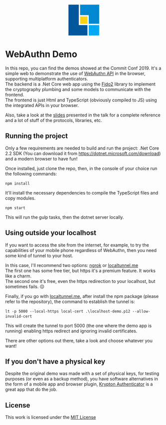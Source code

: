 <p align="center">
  <img src="ec_logo.png" width="100" alt="Experts Coding logo" title="Experts Coding logo">
</p>

# WebAuthn Demo

In this repo, you can find the demos showed at the Commit Conf 2019. It's a simple web to demonstrate the use of [WebAuthn API](https://www.w3.org/TR/webauthn/) in the browser, supporting multiplatform authenticators.  
The backend is a .Net Core web app using the [Fido2](https://github.com/abergs/fido2-net-lib) library to implement the cryptography plumbing and some models to communicate with the frontend.  
The frontend is just Html and TypeScript (obviously compiled to JS) using the integrated APIs in your browser.

Also, take a look at the [slides](WebAuthn_No_mas_passwords.pdf) presented in the talk for a complete reference and a lot of stuff of the protocols, libraries, etc.

## Running the project

Only a few requirements are needed to build and run the project: .Net Core 2.2 SDK (You can download it from https://dotnet.microsoft.com/download) and a modern browser to have fun!

Once installed, just clone the repo, then, in the console of your choice run the following commands:
```dos
npm install
```
It'll install the necessary dependencies to compile the TypeScript files and copy modules.

```dos
npm start
```
This will run the gulp tasks, then the dotnet server locally.

## Using outside your localhost

If you want to access the site from the internet, for example, to try the capabilities of your mobile phone regardless of WebAuthn, then you need some kind of tunnel to your host.

In this case, I'll recommend two options: [ngrok](https://ngrok.com/) or [localtunnel.me](https://github.com/localtunnel/localtunnel)  
The first one has some free tier, but https it's a premium feature. It works like a charm.  
The second one it's free, even the https redirection to your localhost, but sometimes fails. 😔

Finally, if you go with [localtunnel.me](https://github.com/localtunnel/localtunnel), after install the npm package (please refer to the repository), the command to establish the tunnel is:
```dos
lt -p 5000 --local-https local-cert .\localhost-demo.p12 --allow-invalid-cert
```

This will create the tunnel to port 5000 (the one where the demo app is running) enabling https redirect and ignoring invalid certificates.


There are other options out there, take a look and choose whatever you want!

## If you don't have a physical key

Despite the original demo was made with a set of physical keys, for testing purposes (or even as a backup method), you have software alternatives in the form of a mobile app and browser plugin, [Krypton Authenticator](https://krypt.co/) is a great app that do the job.


## License
This work is licensed under the [MIT License](LICENSE)